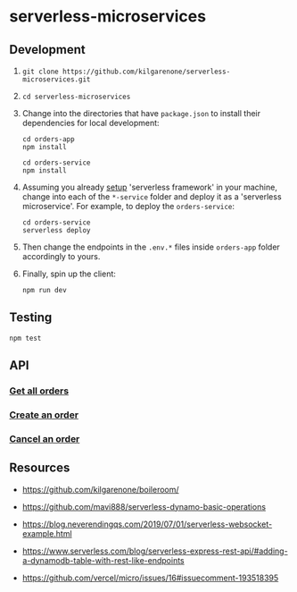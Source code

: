 # serverless-microservices

## Development

1.  ```
    git clone https://github.com/kilgarenone/serverless-microservices.git
    ```
2.  ```
    cd serverless-microservices
    ```
3.  Change into the directories that have `package.json` to install their dependencies for local development:

    ```
    cd orders-app
    npm install
    ```

    ```
    cd orders-service
    npm install
    ```

4.  Assuming you already [setup](https://medium.com/@kilgarenone/setting-up-serverless-2f811486573b) 'serverless framework' in your machine, change into each of the `*-service` folder and deploy it as a 'serverless microservice'. For example, to deploy the `orders-service`:
    ```
    cd orders-service
    serverless deploy
    ```
5.  Then change the endpoints in the `.env.*` files inside `orders-app` folder accordingly to yours.
6.  Finally, spin up the client:
    ```
    npm run dev
    ```

## Testing

```
npm test
```

## API

### [Get all orders](<https://postwoman.io/?method=GET&url=https://4cirzad19a.execute-api.us-east-1.amazonaws.com&path=/dev/&headers=%5B%7B%22key%22:%22authority%22,%22value%22:%224cirzad19a.execute-api.us-east-1.amazonaws.com%22%7D,%7B%22key%22:%22pragma%22,%22value%22:%22no-cache%22%7D,%7B%22key%22:%22cache-control%22,%22value%22:%22no-cache%22%7D,%7B%22key%22:%22user-agent%22,%22value%22:%22Mozilla/5.0%20(Windows%20NT%2010.0;%20Win64;%20x64)%20AppleWebKit/537.36%20(KHTML,%20like%20Gecko)%20Chrome/83.0.4103.61%20Safari/537.36%22%7D,%7B%22key%22:%22content-type%22,%22value%22:%22text/plain;charset=UTF-8%22%7D,%7B%22key%22:%22accept%22,%22value%22:%22*/*%22%7D,%7B%22key%22:%22origin%22,%22value%22:%22http://localhost:8009%22%7D,%7B%22key%22:%22sec-fetch-site%22,%22value%22:%22cross-site%22%7D,%7B%22key%22:%22sec-fetch-mode%22,%22value%22:%22cors%22%7D,%7B%22key%22:%22sec-fetch-dest%22,%22value%22:%22empty%22%7D,%7B%22key%22:%22referer%22,%22value%22:%22http://localhost:8009/%22%7D,%7B%22key%22:%22accept-language%22,%22value%22:%22en-US,en;q=0.9%22%7D%5D&rawParams=%7B%0A%20%20%22orderId%22:%20%22a009375af146-d619-4860-ac8b-d1ccdf2d01a2%22,%0A%20%20%22itemName%22:%20%22drab_purple_porpoise%22,%0A%20%20%22skuId%22:%20%22p9mtn%22,%0A%20%20%22qty%22:%202,%0A%20%20%22createdAt%22:%20%222020-06-02T05:58:43.724Z%22,%0A%20%20%22status%22:%200%0A%7D>)

### [Create an order](<https://postwoman.io/?method=POST&url=https://4cirzad19a.execute-api.us-east-1.amazonaws.com&path=/dev/&contentType=application/json&headers=%5B%7B%22key%22:%22authority%22,%22value%22:%224cirzad19a.execute-api.us-east-1.amazonaws.com%22%7D,%7B%22key%22:%22pragma%22,%22value%22:%22no-cache%22%7D,%7B%22key%22:%22cache-control%22,%22value%22:%22no-cache%22%7D,%7B%22key%22:%22user-agent%22,%22value%22:%22Mozilla/5.0%20(Windows%20NT%2010.0;%20Win64;%20x64)%20AppleWebKit/537.36%20(KHTML,%20like%20Gecko)%20Chrome/83.0.4103.61%20Safari/537.36%22%7D,%7B%22key%22:%22content-type%22,%22value%22:%22text/plain;charset=UTF-8%22%7D,%7B%22key%22:%22accept%22,%22value%22:%22*/*%22%7D,%7B%22key%22:%22origin%22,%22value%22:%22http://localhost:8009%22%7D,%7B%22key%22:%22sec-fetch-site%22,%22value%22:%22cross-site%22%7D,%7B%22key%22:%22sec-fetch-mode%22,%22value%22:%22cors%22%7D,%7B%22key%22:%22sec-fetch-dest%22,%22value%22:%22empty%22%7D,%7B%22key%22:%22referer%22,%22value%22:%22http://localhost:8009/%22%7D,%7B%22key%22:%22accept-language%22,%22value%22:%22en-US,en;q=0.9%22%7D%5D&rawParams=%7B%0A%20%20%22orderId%22:%20%22a009375af146-d619-4860-ac8b-d1ccdf2d01a2%22,%0A%20%20%22itemName%22:%20%22drab_purple_porpoise%22,%0A%20%20%22skuId%22:%20%22p9mtn%22,%0A%20%20%22qty%22:%202,%0A%20%20%22createdAt%22:%20%222020-06-02T05:58:43.724Z%22,%0A%20%20%22status%22:%200%0A%7D>)

### [Cancel an order](<https://postwoman.io/?method=PUT&url=https://4cirzad19a.execute-api.us-east-1.amazonaws.com&path=/dev/&contentType=application/json&headers=%5B%7B%22key%22:%22authority%22,%22value%22:%224cirzad19a.execute-api.us-east-1.amazonaws.com%22%7D,%7B%22key%22:%22pragma%22,%22value%22:%22no-cache%22%7D,%7B%22key%22:%22cache-control%22,%22value%22:%22no-cache%22%7D,%7B%22key%22:%22user-agent%22,%22value%22:%22Mozilla/5.0%20(Windows%20NT%2010.0;%20Win64;%20x64)%20AppleWebKit/537.36%20(KHTML,%20like%20Gecko)%20Chrome/83.0.4103.61%20Safari/537.36%22%7D,%7B%22key%22:%22content-type%22,%22value%22:%22text/plain;charset=UTF-8%22%7D,%7B%22key%22:%22accept%22,%22value%22:%22*/*%22%7D,%7B%22key%22:%22origin%22,%22value%22:%22http://localhost:8009%22%7D,%7B%22key%22:%22sec-fetch-site%22,%22value%22:%22cross-site%22%7D,%7B%22key%22:%22sec-fetch-mode%22,%22value%22:%22cors%22%7D,%7B%22key%22:%22sec-fetch-dest%22,%22value%22:%22empty%22%7D,%7B%22key%22:%22referer%22,%22value%22:%22http://localhost:8009/%22%7D,%7B%22key%22:%22accept-language%22,%22value%22:%22en-US,en;q=0.9%22%7D%5D&rawParams=%7B%0A%20%20%22orderId%22:%20%22a009375af146-d619-4860-ac8b-d1ccdf2d01a1%22%0A%7D>)

## Resources

- https://github.com/kilgarenone/boileroom/

- https://github.com/mavi888/serverless-dynamo-basic-operations

- https://blog.neverendingqs.com/2019/07/01/serverless-websocket-example.html

- https://www.serverless.com/blog/serverless-express-rest-api/#adding-a-dynamodb-table-with-rest-like-endpoints

- https://github.com/vercel/micro/issues/16#issuecomment-193518395
